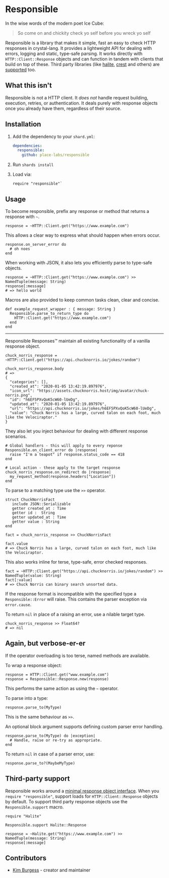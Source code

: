 # Responsible

In the wise words of the modern poet Ice Cube:

> So come on and chickity check yo self before you wreck yo self

Responsible is a library that makes it simple, fast an easy to check HTTP responses in crystal-lang.
It provides a lightweight API for dealing with errors, logging and static, type-safe parsing.
It works directly with `HTTP::Client::Response` objects and can function in tandem with clients that build on top of these.
Third party libraries (like [halite](https://github.com/icyleaf/halitea), [crest](https://github.com/mamantoha/crest) and others) are [supported](#third-party-support) too.


## What this isn't

Responsible is not a HTTP client.
It *does not* handle request building, execution, retries, or authentication.
It deals purely with response objects once you already have them, regardless of their source.


## Installation

1. Add the dependency to your `shard.yml`:

   ```yaml
   dependencies:
     responsible:
       github: place-labs/responsible
   ```

2. Run `shards install`

3. Load via:

   ```crystal
   require "responsible"`
   ```


## Usage

To become responsible, prefix any response or method that returns a response with `~`.
```crystal
response = ~HTTP::Client.get("https://www.example.com")
```

This allows a clear way to express what should happen when errors occur.
```crystal
response.on_server_error do
  # oh noes
end
```

When working with JSON, it also lets you efficiently parse to type-safe objects.
```crystal
response = ~HTTP::Client.get("https://www.example.com") >> NamedTuple(message: String)
response[:message]
# => hello world
```

Macros are also provided to keep common tasks clean, clear and concise.
```crystal
def example_request_wrapper : { message: String }
  Responsible.parse_to_return_type do
    HTTP::Client.get("https://www.example.com")
  end
end
```
---

Responsible Responses™ maintain all existing functionality of a vanilla response object.
```crystal
chuck_norris_response = ~HTTP::Client.get("https://api.chucknorris.io/jokes/random")

chuck_norris_response.body
# =>
{
  "categories": [],
  "created_at": "2020-01-05 13:42:19.897976",
  "icon_url": "https://assets.chucknorris.host/img/avatar/chuck-norris.png",
  "id": "h6EF5PXvQoK5cW60-lUeDg",
  "updated_at": "2020-01-05 13:42:19.897976",
  "url": "https://api.chucknorris.io/jokes/h6EF5PXvQoK5cW60-lUeDg",
  "value": "Chuck Norris has a large, curved talon on each foot, much like the Velociraptor."
}
```

They also let you inject behaviour for dealing with different response scenarios.
```crystal
# Global handlers - this will apply to every reponse
Responsible.on_client_error do |response|
  raise "I'm a teapot" if response.status_code == 418
end

# Local action - these apply to the target response
chuck_norris_response.on_redirect do |response|
  my_request_method(response.headers["Location"])
end
```

To parse to a matching type use the `>>` operator.
```crystal
struct ChuckNorrisFact
   include JSON::Serializable
   getter created_at : Time
   getter id :  String
   getter updated_at : Time
   getter value : String
end

fact = chuck_norris_response >> ChuckNorrisFact

fact.value
# => Chuck Norris has a large, curved talon on each foot, much like the Velociraptor.
```

This also works inline for terse, type-safe, error checked responses.
```crystal
fact = ~HTTP::Client.get("https://api.chucknorris.io/jokes/random") >> NamedTuple(value: String)
fact[:value]
# => Chuck Norris can binary search unsorted data.
```

If the response format is incompatible with the specified type a `Responsible::Error` will raise.
This contains the parser exception via `error.cause`.

To return `nil` in place of a raising an error, use a nilable target type.
```crystal
chuck_norris_response >> Float64?
# => nil
```

## Again, but verbose-er-er

If the operator overloading is too terse, named methods are available.

To wrap a response object:
```crystal
response = HTTP::Client.get("www.example.com")
response = Responsible::Response.new(response)
```
This performs the same action as using the `~` operator.

To parse into a type:
```crystal
response.parse_to(MyType)
```
This is the same behaviour as `>>`.

An optional block argument supports defining custom parser error handling.
```crystal
response.parse_to(MyType) do |exception|
  # Handle, raise or re-try as appropriate.
end
```

To return `nil` in case of a parser error, use:
```crystal
response.parse_to?(MaybeMyType)
```

## Third-party support

Responsible works around a [minimal response object interface](./src/responsible/response_interface.cr).
When you `require "responsible"`, support loads for `HTTP::Client::Response` objects by default.
To support third party response objects use the `Responsible.support` macro.
```crystal
require "Halite"

Responsible.support Halite::Response

response = ~Halite.get("https://www.example.com") >> NamedTuple(message: String)
response[:message]
```


## Contributors

- [Kim Burgess](https://github.com/KimBurgess) - creator and maintainer
